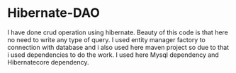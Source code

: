 # Hibernate-DAO
I have done crud operation using hibernate. Beauty of this code is that here no need to write any type of query. I used entity manager factory to connection with database and i also used here maven project so due to that i used dependencies to do the work. I used here Mysql dependency and Hibernatecore dependency.
